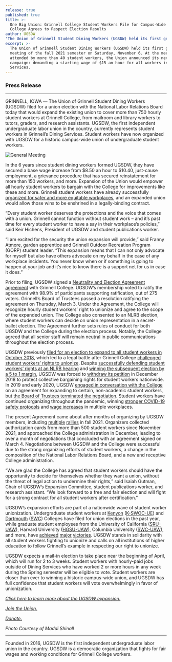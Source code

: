 ```yaml
---
release: true
published: true
title: >-
  One Big Union: Grinnell College Student Workers File for Campus-Wide Union;
  College Agrees to Respect Election Results
author: UGSDW
'The Union of Grinnell Student Dining Workers (UGSDW) held its first general meeting of the fall 2021 semester on Saturday, November 6. At the meeting, attended by more than 40 student workers, the Union announced its next campaign': demanding a starting wage of $15 an hour for all workers in Dining Services.
excerpt: >-
  The Union of Grinnell Student Dining Workers (UGSDW) held its first general
  meeting of the fall 2021 semester on Saturday, November 6. At the meeting,
  attended by more than 40 student workers, the Union announced its next
  campaign: demanding a starting wage of $15 an hour for all workers in Dining
  Services.
---
```

### Press Release

***
 
GRINNELL, IOWA — The Union of Grinnell Student Dining Workers (UGSDW) filed for a union election with the National Labor Relations Board today that would expand the existing union to cover more than 750 hourly student workers at Grinnell College, from mailroom and library workers to tutors, graders, and research assistants. UGSDW, the first independent undergraduate labor union in the country, currently represents student workers in Grinnell’s Dining Services. Student workers have now organized with UGSDW for a historic campus-wide union of undergraduate student workers. 

![General Meeting](https://www.ugsdw.org/assets/news/3_3_General_Meeting.JPG)

In the 6 years since student dining workers formed UGSDW, they have secured a base wage increase from $8.50 an hour to $10.40, just-cause employment, a grievance procedure that has secured reinstatement for more than 150 workers, and more. Expansion of the Union would empower all hourly student workers to bargain with the College for improvements like these and more. Grinnell student workers have already successfully [organized for safer and more equitable workplaces](https://www.ugsdw.org/2021/03/19/update-to-mailroom-safety-campaign/), and an expanded union would allow those wins to be enshrined in a legally-binding contract.

“Every student worker deserves the protections and the voice that comes with a union. Grinnell cannot function without student work – and it’s past time for every student worker to have a say in their workplace’s policies,” said Keir Hichens, President of UGSDW and student publications worker. 

“I am excited for the security the union expansion will provide,” said Franny Atmore, garden apprentice and Grinnell Outdoor Recreation Program (GORP) student leader. “This expansion means that I can not only advocate for myself but also have others advocate on my behalf in the case of any workplace incidents. You never know when or if something is going to happen at your job and it’s nice to know there is a support net for us in case it does.”
 
Prior to filing, UGSDW signed a [Neutrality and Election Agreement agreement](/assets/news/Neutrality_Agreement.pdf) with Grinnell College. UGSDW’s membership voted to ratify the agreement with 98.9% of participants supporting ratification, out of 275 voters. Grinnell’s Board of Trustees passed a resolution ratifying the agreement on Thursday, March 3. Under the Agreement, the College will recognize hourly student workers’ right to unionize and agree to the scope of the expanded union. The College also consented to an NLRB election, where student workers can decide on union representation in a secret-ballot election. The Agreement further sets rules of conduct for both UGSDW and the College during the election process. Notably, the College agreed that all senior staff will remain neutral in public communications throughout the election process.

UGSDW previously [filed for an election to expand to all student workers in October 2018](https://www.ugsdw.org/2018/10/08/ugsdw-files-for-election-paving-the-way-for-campus-wide-union/), which led to a legal battle after Grinnell College [challenged student workers’ rights to unionize](https://www.ugsdw.org/2018/12/11/grinnell-college-running-scared-to-trump/). Despite [successfully defending student workers’ rights at an NLRB hearing](https://www.ugsdw.org/2018/11/05/student-workers-prevail-as-nlrb-directs-union-election/) and [winning the subsequent election by a 5 to 1 margin](https://www.ugsdw.org/2018/11/27/student-workers-we-re-stickin-with-the-union/), UGSDW was forced to [withdraw its petition](https://www.ugsdw.org/2018/12/14/ugsdw-withdraws-petition-seeks-to-preserve-rights-of-student-workers-grinnell-opposes/) in December 2018 to protect collective bargaining rights for student workers nationwide. In 2019 and early 2020, UGSDW [engaged in conversation with the College](https://www.ugsdw.org/2019/02/21/statement-on-feb-21-special-campus-memo/) on an agreement for expanding to certain, non-academic student workers, but [the Board of Trustees terminated the negotiation](https://www.ugsdw.org/2019/05/08/moving-backward-statement-on-may-7-student-campus-memo/). Student workers have continued organizing throughout the pandemic, winning [stronger COVID-19 safety protocols](https://www.ugsdw.org/2021/03/19/update-to-mailroom-safety-campaign/) and [wage increases](https://www.ugsdw.org/2021/07/22/ugsdw-approves-new-dining-contract/) in multiple workplaces. 

The present Agreement came about after months of organizing by UGSDW members, including [multiple](https://www.ugsdw.org/2021/10/07/mailroom-workers-demand-end-to-toxic-work-environment/) [rallies](http://www.thesandb.com/article/ugsdw-rallies-support-for-15-an-hour-wage-prior-to-meeting-with-college-officials.html) in fall 2021. Organizers collected authorization cards from more than 500 student workers since November 2021, and approached the College administration in December, leading to over a month of negotiations that concluded with an agreement signed on March 4. Negotiations between UGSDW and the College were successful due to the strong organizing efforts of student workers, a change in the composition of the National Labor Relations Board, and a new and receptive College administration. 
 
“We are glad the College has agreed that student workers should have the opportunity to decide for themselves whether they want a union, without the threat of legal action to undermine their rights,” said Isaiah Gutman, Chair of UGSDW’s Expansion Committee, student publications worker, and research assistant. “We look forward to a free and fair election and will fight for a strong contract for all student workers after certification.”
 
UGSDW’s expansion efforts are part of a nationwide wave of student worker unionization. Undergraduate student workers at [Kenyon](https://kenyoncollegian.com/news/2021/10/k-swoc-files-with-nlrb-for-union-certification-election/) ([K-SWOC-UE](http://kswoc.org)) and [Dartmouth](https://www.thedartmouth.com/article/2022/02/election-to-create-student-dining-worker-union-to-be-held-in-march) ([SWC](http://swcdartmouth.com)) Colleges have filed for union elections in the past year, while graduate student employees from the University of California ([SRU-UAW](https://studentresearchersunited.org/)), Harvard University ([HGSU-UAW](https://harvardgradunion.org/)), Columbia University ([SWC-UAW](https://www.studentworkersofcolumbia.com/)), and more, have [achieved](https://dailynexus.com/2021-12-14/university-of-california-recognizes-student-researcher-union/) [major](https://www.thecrimson.com/article/2021/11/28/hgsu-uaw-ratifies-contract-2021/) [victories](https://news.columbia.edu/news/student-union-ratifies-first-contract-university). UGSDW stands in solidarity with all student workers fighting to unionize and calls on all institutions of higher education to follow Grinnell’s example in respecting our right to unionize.

UGSDW expects a mail-in election to take place near the beginning of April, which will run for 2 to 3 weeks. Student workers with hourly-paid jobs outside of Dining Services who have worked 2 or more hours in any week during the Spring semester will be eligible to vote. Student workers are closer than ever to winning a historic campus-wide union, and UGSDW has full confidence that student workers will vote overwhelmingly in favor of unionization.

*[Click here to learn more about the UGSDW expansion.](/together)*

*[Join the Union.](/join)* 

*[Donate.](/donate)*

*Photo Courtesy of Maddi Shinall*

***

Founded in 2016, UGSDW is the first independent undergraduate labor union in the country. UGSDW is a democratic organization that fights for fair wages and working conditions for Grinnell College workers.
